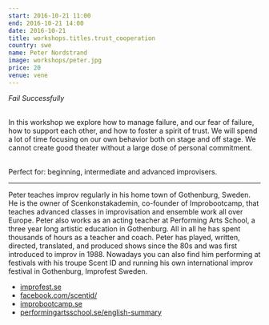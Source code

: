 ```yaml
---
start: 2016-10-21 11:00
end: 2016-10-21 14:00
date: 2016-10-21
title: workshops.titles.trust_cooperation 
country: swe
name: Peter Nordstrand
image: workshops/peter.jpg
price: 20
venue: vene
---
```


*Fail Successfully*<br><br>

In this workshop we explore how to manage failure, and our fear of failure, how to support each other, and how to foster a spirit of trust. We will spend a lot of time focusing on our own behavior both on stage and off stage. We cannot create good theater without a large dose of personal commitment.<br><br>

Perfect for: beginning, intermediate and advanced improvisers.

---
Peter teaches improv regularly in his home town of Gothenburg, Sweden. He is the owner of Scenkonstakademin, co-founder of Improbootcamp, that teaches advanced classes in improvisation and ensemble work all over Europe. Peter also works as an acting teacher at Performing Arts School, a three year long artistic education in Gothenburg. All in all he has spent thousands of hours as a teacher and coach. Peter has played, written, directed, translated, and produced shows since the 80s and was first introduced to improv in 1988. Nowadays you can also find him performing at festivals with his troupe Scent ID and running his own international improv festival in Gothenburg, Improfest Sweden.<br>

- [improfest.se](http://improfest.se)
- [facebook.com/scentid/](http://facebook.com/scentid/)
- [improbootcamp.se](http://improbootcamp.se)
- [performingartsschool.se/english-summary](http://www.performingartsschool.se/english-summary)
